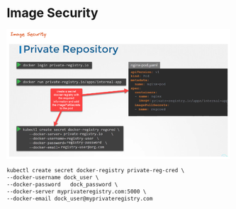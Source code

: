 # Image Security

![Alt text](images/image-security.png "Image Security")

```shell
kubectl create secret docker-registry private-reg-cred \
--docker-username dock_user \
--docker-password   dock_password \
--docker-server myprivateregistry.com:5000 \
--docker-email dock_user@myprivateregistry.com
```